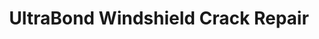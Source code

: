 ---
title: "UltraBond Windshield Crack Repair"
url: /grand-junction/ultrabond-windshield-crack-repair/
shop: Autowerkstatt
---